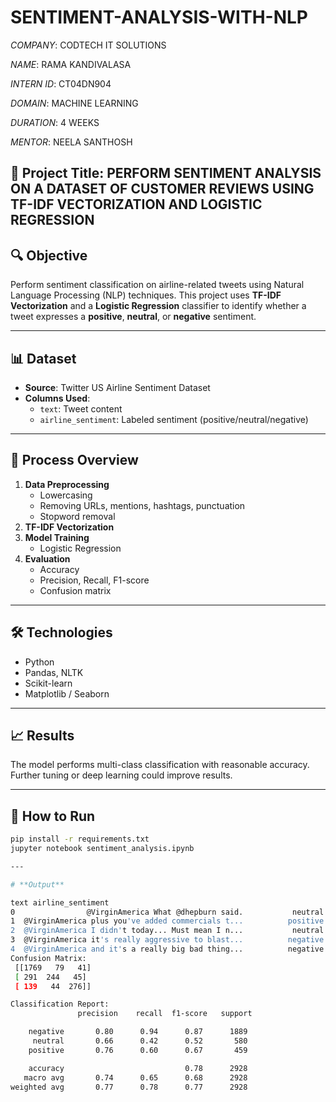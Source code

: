 # SENTIMENT-ANALYSIS-WITH-NLP

*COMPANY*: CODTECH IT SOLUTIONS

*NAME*: RAMA KANDIVALASA 

*INTERN ID*: CT04DN904

*DOMAIN*: MACHINE LEARNING 

*DURATION*: 4 WEEKS

*MENTOR*: NEELA SANTHOSH

## 📌 Project Title: PERFORM SENTIMENT ANALYSIS ON A DATASET OF CUSTOMER REVIEWS USING TF-IDF VECTORIZATION AND LOGISTIC REGRESSION

## 🔍 Objective
Perform sentiment classification on airline-related tweets using Natural Language Processing (NLP) techniques. This project uses **TF-IDF Vectorization** and a **Logistic Regression** classifier to identify whether a tweet expresses a **positive**, **neutral**, or **negative** sentiment.

---

## 📊 Dataset
- **Source**: Twitter US Airline Sentiment Dataset
- **Columns Used**:
  - `text`: Tweet content
  - `airline_sentiment`: Labeled sentiment (positive/neutral/negative)

---

## 🧪 Process Overview

1. **Data Preprocessing**
   - Lowercasing
   - Removing URLs, mentions, hashtags, punctuation
   - Stopword removal
2. **TF-IDF Vectorization**
3. **Model Training**
   - Logistic Regression
4. **Evaluation**
   - Accuracy
   - Precision, Recall, F1-score
   - Confusion matrix

---

## 🛠 Technologies
- Python
- Pandas, NLTK
- Scikit-learn
- Matplotlib / Seaborn

---

## 📈 Results
The model performs multi-class classification with reasonable accuracy. Further tuning or deep learning could improve results.

---

## 🚀 How to Run

```bash
pip install -r requirements.txt
jupyter notebook sentiment_analysis.ipynb

---

# **Output**

text airline_sentiment
0                @VirginAmerica What @dhepburn said.           neutral
1  @VirginAmerica plus you've added commercials t...          positive
2  @VirginAmerica I didn't today... Must mean I n...           neutral
3  @VirginAmerica it's really aggressive to blast...          negative
4  @VirginAmerica and it's a really big bad thing...          negative
Confusion Matrix:
 [[1769   79   41]
 [ 291  244   45]
 [ 139   44  276]]

Classification Report:
               precision    recall  f1-score   support

    negative       0.80      0.94      0.87      1889
     neutral       0.66      0.42      0.52       580
    positive       0.76      0.60      0.67       459

    accuracy                           0.78      2928
   macro avg       0.74      0.65      0.68      2928
weighted avg       0.77      0.78      0.77      2928


